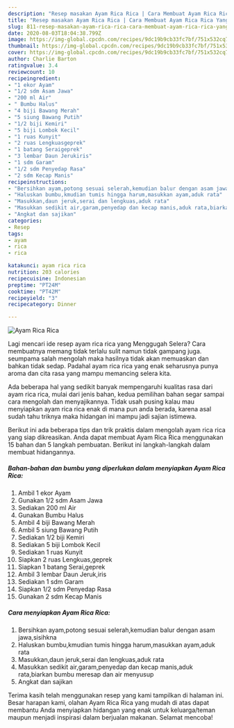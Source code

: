 ```yaml
---
description: "Resep masakan Ayam Rica Rica | Cara Membuat Ayam Rica Rica Yang Lezat"
title: "Resep masakan Ayam Rica Rica | Cara Membuat Ayam Rica Rica Yang Lezat"
slug: 811-resep-masakan-ayam-rica-rica-cara-membuat-ayam-rica-rica-yang-lezat
date: 2020-08-03T18:04:38.799Z
image: https://img-global.cpcdn.com/recipes/9dc19b9cb33fc7bf/751x532cq70/ayam-rica-rica-foto-resep-utama.jpg
thumbnail: https://img-global.cpcdn.com/recipes/9dc19b9cb33fc7bf/751x532cq70/ayam-rica-rica-foto-resep-utama.jpg
cover: https://img-global.cpcdn.com/recipes/9dc19b9cb33fc7bf/751x532cq70/ayam-rica-rica-foto-resep-utama.jpg
author: Charlie Barton
ratingvalue: 3.4
reviewcount: 10
recipeingredient:
- "1 ekor Ayam"
- "1/2 sdm Asam Jawa"
- "200 ml Air"
- " Bumbu Halus"
- "4 biji Bawang Merah"
- "5 siung Bawang Putih"
- "1/2 biji Kemiri"
- "5 biji Lombok Kecil"
- "1 ruas Kunyit"
- "2 ruas Lengkuasgeprek"
- "1 batang Seraigeprek"
- "3 lembar Daun Jerukiris"
- "1 sdm Garam"
- "1/2 sdm Penyedap Rasa"
- "2 sdm Kecap Manis"
recipeinstructions:
- "Bersihkan ayam,potong sesuai selerah,kemudian balur dengan asam jawa,sisihkna"
- "Haluskan bumbu,kmudian tumis hingga harum,masukkan ayam,aduk rata"
- "Masukkan,daun jeruk,serai dan lengkuas,aduk rata"
- "Masukkan sedikit air,garam,penyedap dan kecap manis,aduk rata,biarkan bumbu meresap dan air menyusup"
- "Angkat dan sajikan"
categories:
- Resep
tags:
- ayam
- rica
- rica

katakunci: ayam rica rica 
nutrition: 203 calories
recipecuisine: Indonesian
preptime: "PT24M"
cooktime: "PT42M"
recipeyield: "3"
recipecategory: Dinner

---
```



![Ayam Rica Rica](https://img-global.cpcdn.com/recipes/9dc19b9cb33fc7bf/751x532cq70/ayam-rica-rica-foto-resep-utama.jpg)

Lagi mencari ide resep ayam rica rica yang Menggugah Selera? Cara membuatnya memang tidak terlalu sulit namun tidak gampang juga. seumpama salah mengolah maka hasilnya tidak akan memuaskan dan bahkan tidak sedap. Padahal ayam rica rica yang enak seharusnya punya aroma dan cita rasa yang mampu memancing selera kita.



Ada beberapa hal yang sedikit banyak mempengaruhi kualitas rasa dari ayam rica rica, mulai dari jenis bahan, kedua pemilihan bahan segar sampai cara mengolah dan menyajikannya. Tidak usah pusing kalau mau menyiapkan ayam rica rica enak di mana pun anda berada, karena asal sudah tahu triknya maka hidangan ini mampu jadi sajian istimewa.


Berikut ini ada beberapa tips dan trik praktis dalam mengolah ayam rica rica yang siap dikreasikan. Anda dapat membuat Ayam Rica Rica menggunakan 15 bahan dan 5 langkah pembuatan. Berikut ini langkah-langkah dalam membuat hidangannya.

<!--inarticleads1-->

##### Bahan-bahan dan bumbu yang diperlukan dalam menyiapkan Ayam Rica Rica:

1. Ambil 1 ekor Ayam
1. Gunakan 1/2 sdm Asam Jawa
1. Sediakan 200 ml Air
1. Gunakan  Bumbu Halus
1. Ambil 4 biji Bawang Merah
1. Ambil 5 siung Bawang Putih
1. Sediakan 1/2 biji Kemiri
1. Sediakan 5 biji Lombok Kecil
1. Sediakan 1 ruas Kunyit
1. Siapkan 2 ruas Lengkuas,geprek
1. Siapkan 1 batang Serai,geprek
1. Ambil 3 lembar Daun Jeruk,iris
1. Sediakan 1 sdm Garam
1. Siapkan 1/2 sdm Penyedap Rasa
1. Gunakan 2 sdm Kecap Manis




<!--inarticleads2-->

##### Cara menyiapkan Ayam Rica Rica:

1. Bersihkan ayam,potong sesuai selerah,kemudian balur dengan asam jawa,sisihkna
1. Haluskan bumbu,kmudian tumis hingga harum,masukkan ayam,aduk rata
1. Masukkan,daun jeruk,serai dan lengkuas,aduk rata
1. Masukkan sedikit air,garam,penyedap dan kecap manis,aduk rata,biarkan bumbu meresap dan air menyusup
1. Angkat dan sajikan




Terima kasih telah menggunakan resep yang kami tampilkan di halaman ini. Besar harapan kami, olahan Ayam Rica Rica yang mudah di atas dapat membantu Anda menyiapkan hidangan yang enak untuk keluarga/teman maupun menjadi inspirasi dalam berjualan makanan. Selamat mencoba!
